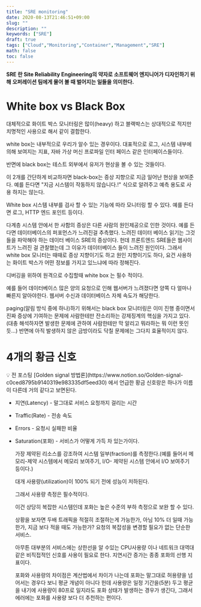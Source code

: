 ```yaml
---
title: "SRE monitoring"
date: 2020-08-13T21:46:51+09:00
slug: ""
description: ""
keywords: ["SRE"]
draft: true
tags: ["Cloud","Monitoring","Container","Management","SRE"]
math: false
toc: false
---
```


**SRE 란 Site Reliability Engineering의 약자로 소프트웨어 엔지니어가 디자인하기 위해 오퍼레이션 팀에게 물어 볼 때 벌어지는 일들을 의미한다.**

# White box vs Black Box

대체적으로  화이트 박스 모니터링은 많이(heavy) 하고 블랙박스는 상대적으로 적지만 치명적인 사용으로  해서 같이 결합한다.

white box는 내부적으로 우리가 알수 있는 경우이다. 대표적으로 로그, 시스템 내부에 의해 보여지는 지표, 자바 가상 머신 프로파일 인터 페이스 같은 인터페이스들이다.  

반면에 black box는 테스트 외부에서 유저가 현상을 볼 수 있는 것들이다.  

이 2개를 간단하게 비교하자면 black-box는 증상 지향으로 지금 일어난 현상을 보여준다. 예를 든다면 "지금 시스템이 작동하지 않습니다.!" 식으로 알려주고 예측 용도로 사용 하지는 않는다. 

White box 시스템 내부를 검사 할 수 있는 기능에 따라 모니터링 할 수 있다. 예를 든다면 로그, HTTP 엔드 포인트 등이다. 

다계층 시스템 안에서 한 사함의 증상은 다른 사람의 원인제공으로 인한 것이다. 예를 든다면 데이터베이스의 퍼포먼스가 느려진걸 추측했다. 느려진 데이터 베이스 읽기는 그것들을 파악해야 하는 데이터 베이스 SRE의 증상이다. 헌데 프론트엔드 SRE들은 웹사이트가 느려진 걸 관찰했는데 그 이유가 데이터베이스 들이 느려진 원인이다.  그래서 white box 모니터는 때때로 증상 지향이기도 하고 원인 지향이기도 하다, 요건 사용하는 화이트 박스가 어떤 정보를 가지고 있느냐에 따라 정해진다.

디버깅을 위하여 원격으로 수집할때 white box 는 필수 적이다.  

예를 들어 데이터베이스 많은 양의 요청으로 인해 웹서버가 느려졌다면 양쪽 다 얼마나 빠른지 알아야한다. 웹서버 수신과 데이터베이스 자체 속도가 해당한다. 

paging(알림 방식 중에 하나)하기 위해서는 black box 모니터링은 이미 진행 중이면서 진짜 증상에 기여하는 문제에 사람한테만 잔소리하는 강제징계의 핵심을 가지고 있다.(대충 해석하자면 발생한 문제에 관하여 사람한테만 막 알리고 뭐라하는 뭐 이런 뜻인 듯...) 반면에 아직 발생하지 않은 금방이라도 닥칠 문제에는 그다지 효율적이지 않다.

# 4개의 황금 신호

<aside>
💡 전 포스팅 [Golden signal 방법론](https://www.notion.so/Golden-signal-c0ced8795b9140319e983335df5eed30) 에서 언급한 황금 신호랑은 하나가 이름이 다른데 거의 같다고 보면된다.

</aside>

- 지연(Latency) - 말그대로 서비스 요청까지 걸리는 시간
- Traffic(Rate) - 전송 속도
- Errors - 요청시 실패한 비율
- Saturation(포화) -  서비스가 어떻게 가득 차 있는가이다.
    
    가장 제약된 리소스를 강조하여 시스템 일부(fraction)를 측정한다.(예를 들어서 메모리-제약 시스템에서 메모리 보여주기, I/O- 제약된 시스템 안에서 I/O 보여주기 등이다.) 
    
    대개 사용량(utilization)이 100% 되기 전에 성능이 저하된다. 
    
    그래서 사용량 측정은 필수적이다. 
    
    이건 상당히 복잡한 시스템인데 포화는 높은 수준의 부하 측정으로 보완 할 수 있다. 
    
    상황을 보자면  두배 트래픽을 적절히 조절하는게 가능한가, 아님 10% 더 일때 가능한가, 지금 보다 적을 때도 가능한가? 요청의 복잡성을 변경할 필요가 없는 단순한 서비스. 
    
    아무튼 대부분의 서비스에는 상한선을 알 수있는 CPU사용량 이나 네트워크 대역대 같은 비직접적인 신호를 사용이 필요로 한다. 지연시간 증가는 종종 포화의 선행 지표이다.  
    
    포화와 사용량의 차이점은 계산법에서 차이가 나는데 포화는 말그대로 허용량을 넘어서는 경우다 보니 평균 개념이 아니다 헌데 사용량은 일정 기간을(5분) 두고 평균을 내기에 사용량이 80프로 일지라도 포화 상태가 발생하는 경우가 생긴다, 그래서 에러에는 포화를 사용량 보다 더 추천하는 편이다.